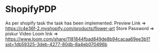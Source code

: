 # ShopifyPDP
As per shopify task the task has been implemented. 
Preview Link => https://c4e36f-2.myshopify.com/products/flower-art 
Store Password => piskur
Video Loom link => https://www.loom.com/share/1181844fbad849de8b94cacaa69ee3b1?sid=1db59325-3deb-4277-80db-8a4eb070496b
